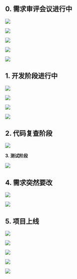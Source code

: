 ## **0. 需求审评会议进行中**

![](http://upload-images.jianshu.io/upload_images/6943526-8c221bbc1874b4c6?imageMogr2/auto-orient/strip%7CimageView2/2/w/1240)



![](http://upload-images.jianshu.io/upload_images/6943526-f3c06490ab9dfd42?imageMogr2/auto-orient/strip%7CimageView2/2/w/1240)



![](http://upload-images.jianshu.io/upload_images/6943526-444ac56b6c33bb39?imageMogr2/auto-orient/strip%7CimageView2/2/w/1240)

![](http://upload-images.jianshu.io/upload_images/6943526-66462ecc44f14a66?imageMogr2/auto-orient/strip%7CimageView2/2/w/1240)



![](http://upload-images.jianshu.io/upload_images/6943526-8c047f8e2c5663c7?imageMogr2/auto-orient/strip%7CimageView2/2/w/1240)



## **1. 开发阶段进行中**

![](http://upload-images.jianshu.io/upload_images/6943526-871b0d4bcd9bf4ad?imageMogr2/auto-orient/strip%7CimageView2/2/w/1240)

![](http://upload-images.jianshu.io/upload_images/6943526-730cf420b86941f9?imageMogr2/auto-orient/strip%7CimageView2/2/w/1240)

![](http://upload-images.jianshu.io/upload_images/6943526-4a58c8518a7e9727?imageMogr2/auto-orient/strip)



![](http://upload-images.jianshu.io/upload_images/6943526-773600085d6b49f5?imageMogr2/auto-orient/strip)



## **2. 代码复查阶段**

![](http://upload-images.jianshu.io/upload_images/6943526-7badd679bc703cc1?imageMogr2/auto-orient/strip%7CimageView2/2/w/1240)

**3. 测试阶段**

![](http://upload-images.jianshu.io/upload_images/6943526-59f638288c14d6d7?imageMogr2/auto-orient/strip%7CimageView2/2/w/1240)



## **4. 需求突然要改**

![](http://upload-images.jianshu.io/upload_images/6943526-9cb67f900ca634be?imageMogr2/auto-orient/strip%7CimageView2/2/w/1240)



![](http://upload-images.jianshu.io/upload_images/6943526-e836b0fb67e35cbc?imageMogr2/auto-orient/strip%7CimageView2/2/w/1240)



## **5. 项目上线** 

![](http://upload-images.jianshu.io/upload_images/6943526-b5f0eb3fc017a817?imageMogr2/auto-orient/strip%7CimageView2/2/w/1240)

![](http://upload-images.jianshu.io/upload_images/6943526-6bfeed82330fa071?imageMogr2/auto-orient/strip%7CimageView2/2/w/1240)

![](http://upload-images.jianshu.io/upload_images/6943526-c15c9fb7ecf4e8c8?imageMogr2/auto-orient/strip%7CimageView2/2/w/1240)

![](http://upload-images.jianshu.io/upload_images/6943526-13ce5bdab4060225?imageMogr2/auto-orient/strip%7CimageView2/2/w/1240)

![](http://upload-images.jianshu.io/upload_images/6943526-f6186dc81f0354fd?imageMogr2/auto-orient/strip)
